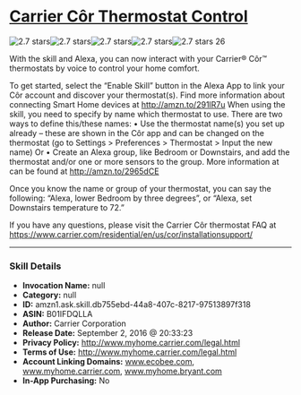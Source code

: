 # [Carrier Côr Thermostat Control](http://alexa.amazon.com/#skills/amzn1.ask.skill.db755ebd-44a8-407c-8217-97513897f318)
![2.7 stars](../../images/ic_star_black_18dp_1x.png)![2.7 stars](../../images/ic_star_black_18dp_1x.png)![2.7 stars](../../images/ic_star_half_black_18dp_1x.png)![2.7 stars](../../images/ic_star_border_black_18dp_1x.png)![2.7 stars](../../images/ic_star_border_black_18dp_1x.png) 26

With the skill and Alexa, you can now interact with your Carrier® Côr™ thermostats by voice to control your home comfort.

To get started, select the “Enable Skill” button in the Alexa App to link your Côr account and discover your thermostat(s). Find more information about connecting Smart Home devices at http://amzn.to/291lR7u
When using the skill, you need to specify by name which thermostat to use. There are two ways to define this/these names:
• Use the thermostat name(s) you set up already – these are shown in the Côr app and can be changed on the thermostat (go to Settings > Preferences > Thermostat > Input the new name)
Or
• Create an Alexa group, like Bedroom or Downstairs, and add the thermostat and/or one or more sensors to the group. More information at can be found at http://amzn.to/2965dCE

Once you know the name or group of your thermostat, you can say the following: “Alexa, lower Bedroom by three degrees”, or “Alexa, set Downstairs temperature to 72.”

If you have any questions, please visit the Carrier Côr thermostat FAQ at https://www.carrier.com/residential/en/us/cor/installationsupport/

***

### Skill Details

* **Invocation Name:** null
* **Category:** null
* **ID:** amzn1.ask.skill.db755ebd-44a8-407c-8217-97513897f318
* **ASIN:** B01IFDQLLA
* **Author:** Carrier Corporation
* **Release Date:** September 2, 2016 @ 20:33:23
* **Privacy Policy:** http://www.myhome.carrier.com/legal.html
* **Terms of Use:** http://www.myhome.carrier.com/legal.html
* **Account Linking Domains:** www.ecobee.com, www.myhome.carrier.com, www.myhome.bryant.com
* **In-App Purchasing:** No
